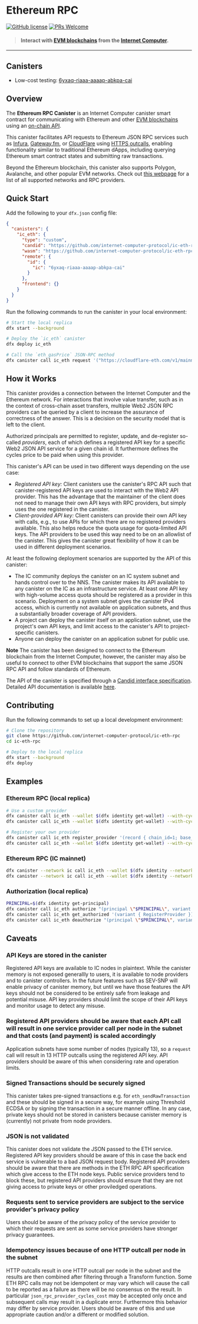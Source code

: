 # Ethereum RPC

[![GitHub license](https://img.shields.io/badge/license-Apache%202.0-blue.svg)](https://opensource.org/licenses/Apache-2.0) [![PRs Welcome](https://img.shields.io/badge/PRs-welcome-brightgreen.svg)](https://github.com/internet-computer-protocol/ic-eth-rpc/issues)

> #### Interact with [EVM blockchains](https://chainlist.org/) from the [Internet Computer](https://internetcomputer.org/).

---

## Canisters

* Low-cost testing: [6yxaq-riaaa-aaaap-abkpa-cai](https://a4gq6-oaaaa-aaaab-qaa4q-cai.raw.ic0.app/?id=6yxaq-riaaa-aaaap-abkpa-cai)

## Overview

The **Ethereum RPC Canister** is an Internet Computer canister smart contract for communicating with Ethereum and other [EVM blockchains](https://chainlist.org/) using an [on-chain API](./API.md). 

This canister facilitates API requests to Ethereum JSON RPC services such as [Infura](https://www.infura.io/), [Gateway.fm](https://gateway.fm/), or [CloudFlare](https://www.cloudflare.com/en-gb/web3/) using [HTTPS outcalls](https://internetcomputer.org/docs/current/developer-docs/integrations/http_requests/), enabling functionality similar to traditional Ethereum dApps, including querying Ethereum smart contract states and submitting raw transactions.

Beyond the Ethereum blockchain, this canister also supports Polygon, Avalanche, and other popular EVM networks. Check out [this webpage](https://chainlist.org/) for a list of all supported networks and RPC providers.

## Quick Start

Add the following to your `dfx.json` config file:

```json
{
  "canisters": {
    "ic_eth": {
      "type": "custom",
      "candid": "https://github.com/internet-computer-protocol/ic-eth-rpc/releases/latest/download/ic_eth.did",
      "wasm": "https://github.com/internet-computer-protocol/ic-eth-rpc/releases/latest/download/ic_eth_dev.wasm.gz",
      "remote": {
        "id": {
          "ic": "6yxaq-riaaa-aaaap-abkpa-cai"
        }
      },
      "frontend": {}
    }
  }
}
```

Run the following commands to run the canister in your local environment:

```sh
# Start the local replica
dfx start --background

# Deploy the `ic_eth` canister
dfx deploy ic_eth

# Call the `eth_gasPrice` JSON-RPC method
dfx canister call ic_eth request '("https://cloudflare-eth.com/v1/mainnet", "{\"jsonrpc\":\"2.0\",\"method\":\"eth_gasPrice\",\"params\":[],\"id\":1}", 1000)' --wallet $(dfx identity get-wallet) --with-cycles 600000000
```

## How it Works

This canister provides a connection between the Internet Computer and the Ethereum network. For interactions that involve value transfer, such as in the context of cross-chain asset transfers, multiple Web2 JSON RPC providers can be queried by a client to increase the assurance of correctness of the answer. This is a decision on the security model that is left to the client.

Authorized principals are permitted to register, update, and de-register so-called *providers*, each of which defines a registered API key for a specific Web2 JSON API service for a given chain id. It furthermore defines the cycles price to be paid when using this provider.

This canister's API can be used in two different ways depending on the use case:
* *Registered API key:* Client canisters use the canister's RPC API such that canister-registered API keys are used to interact with the Web2 API provider. This has the advantage that the maintainer of the client does not need to manage their own API keys with RPC providers, but simply uses the one registered in the canister.
* *Client-provided API key:* Client canisters can provide their own API key with calls, e.g., to use APIs for which there are no registered providers available. This also helps reduce the quota usage for quota-limited API keys. The API providers to be used this way need to be on an allowlist of the canister.
This gives the canister great flexibility of how it can be used in different deployment scenarios.

At least the following deployment scenarios are supported by the API of this canister:
* The IC community deploys the canister on an IC system subnet and hands control over to the NNS. The canister makes its API available to any canister on the IC as an infrastructure service. At least one API key with high-volume access quota should be registered as a provider in this scenario. Deployment on a system subnet gives the canister IPv4 access, which is currently not available on application subnets, and thus a substantially broader coverage of API providers.
* A project can deploy the canister itself on an application subnet, use the project's own API keys, and limit access to the canister's API to project-specific canisters.
* Anyone can deploy the canister on an application subnet for public use.

**Note**
The canister has been designed to connect to the Ethereum blockchain from the Internet Computer, however, the canister may also be useful to connect to other EVM blockchains that support the same JSON RPC API and follow standards of Ethereum.

The API of the canister is specified through a [Candid interface specification](./ic_eth.did). Detailed API documentation is available [here](./API.md).

## Contributing

Run the following commands to set up a local development environment:

```bash
# Clone the repository
git clone https://github.com/internet-computer-protocol/ic-eth-rpc
cd ic-eth-rpc

# Deploy to the local replica
dfx start --background
dfx deploy
```

## Examples

### Ethereum RPC (local replica)
```bash
# Use a custom provider
dfx canister call ic_eth --wallet $(dfx identity get-wallet) --with-cycles 600000000 request '("https://cloudflare-eth.com","{\"jsonrpc\":\"2.0\",\"method\":\"eth_gasPrice\",\"params\":[],\"id\":1}",1000)'
dfx canister call ic_eth --wallet $(dfx identity get-wallet) --with-cycles 600000000 request '("https://ethereum.publicnode.com","{\"jsonrpc\":\"2.0\",\"method\":\"eth_gasPrice\",\"params\":[],\"id\":1}",1000)'

# Register your own provider
dfx canister call ic_eth register_provider '(record { chain_id=1; base_url="https://cloudflare-eth.com"; credential_path="/v1/mainnet"; cycles_per_call=10; cycles_per_message_byte=1; })'
dfx canister call ic_eth --wallet $(dfx identity get-wallet) --with-cycles 600000000 provider_request '(0,"{\"jsonrpc\":\"2.0\",\"method\":\"eth_gasPrice\",\"params\":[],\"id\":1}",1000)'
```

### Ethereum RPC (IC mainnet)
```bash
dfx canister --network ic call ic_eth --wallet $(dfx identity --network ic get-wallet) --with-cycles 600000000 request '("https://cloudflare-eth.com","{\"jsonrpc\":\"2.0\",\"method\":\"eth_gasPrice\",\"params\":[],\"id\":1}",1000)'
dfx canister --network ic call ic_eth --wallet $(dfx identity --network ic get-wallet) --with-cycles 600000000 request '("https://ethereum.publicnode.com","{\"jsonrpc\":\"2.0\",\"method\":\"eth_gasPrice\",\"params\":[],\"id\":1}",1000)'
```

### Authorization (local replica)

```bash
PRINCIPAL=$(dfx identity get-principal)
dfx canister call ic_eth authorize "(principal \"$PRINCIPAL\", variant { RegisterProvider })"
dfx canister call ic_eth get_authorized '(variant { RegisterProvider })'
dfx canister call ic_eth deauthorize "(principal \"$PRINCIPAL\", variant { RegisterProvider })"
```

## Caveats

### API Keys are stored in the canister

Registered API keys are available to IC nodes in plaintext.  While the canister memory is not exposed generallly to users, it is available to node providers and to canister controllers.  In the future features such as SEV-SNP will enable privacy of canister memory, but until we have those features the API keys should not be considered to be entirely safe from leakage and potential misuse. API key providers should limit the scope of their API keys and monitor usage to detect any misuse.

### Registered API providers should be aware that each API call will result in one service provider call per node in the subnet and that costs (and payment) is scaled accordingly

Application subnets have some number of nodes (typically 13), so a `request` call will result in 13 HTTP outcalls using the registered API key. API providers should be aware of this when considering rate and operation limits.

### Signed Transactions should be securely signed

This canister takes pre-signed transactions e.g. for `eth_sendRawTransaction` and these should be signed in a secure way, for example using Threshold ECDSA or by signing the transaction in a secure manner offline.  In any case, private keys should not be stored in canisters because canister memory is (currently) not private from node providers.

### JSON is not validated

This canister does not validate the JSON passed to the ETH service.  Registered API key providers should be aware of this in case the back end service is vulnerable to a bad JSON request body.  Registered API providers should be aware that there are methods in the ETH RPC API specification which give access to the ETH node keys.  Public service providers tend to block these, but registered API providers should ensure that they are not giving access to private keys or other proviledged operations.

### Requests sent to service providers are subject to the service provider's privacy policy

Users should be aware of the privacy policy of the service provider to which their requests are sent as some service providers have stronger privacy guarantees.

### Idempotency issues because of one HTTP outcall per node in the subnet

HTTP outcalls result in one HTTP outcall per node in the subnet and the results are then combined after filtering through a Transform function.  Some ETH RPC calls may not be idempotent or may vary which will cause the call to be reported as a failure as there will be no consensus on the result.  In particular `json_rpc_provider_cycles_cost` may be accepted only once and subsequent calls may result in a duplicate error.  Furthermore this behavior may differ by service provider.  Users should be aware of this  and use appropriate caution and/or a different or modified solution.
